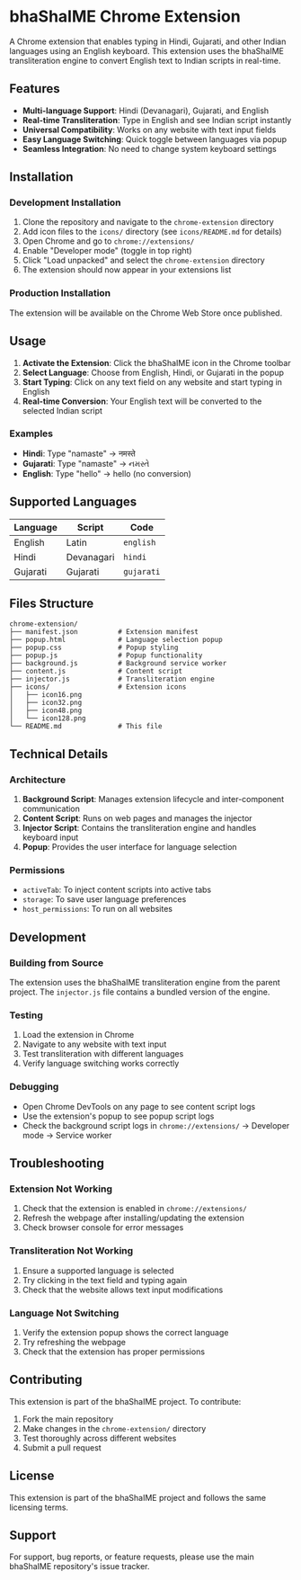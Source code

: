 # bhaShaIME Chrome Extension

A Chrome extension that enables typing in Hindi, Gujarati, and other Indian languages using an English keyboard. This extension uses the bhaShaIME transliteration engine to convert English text to Indian scripts in real-time.

## Features

- **Multi-language Support**: Hindi (Devanagari), Gujarati, and English
- **Real-time Transliteration**: Type in English and see Indian script instantly
- **Universal Compatibility**: Works on any website with text input fields
- **Easy Language Switching**: Quick toggle between languages via popup
- **Seamless Integration**: No need to change system keyboard settings

## Installation

### Development Installation

1. Clone the repository and navigate to the `chrome-extension` directory
2. Add icon files to the `icons/` directory (see `icons/README.md` for details)
3. Open Chrome and go to `chrome://extensions/`
4. Enable "Developer mode" (toggle in top right)
5. Click "Load unpacked" and select the `chrome-extension` directory
6. The extension should now appear in your extensions list

### Production Installation

The extension will be available on the Chrome Web Store once published.

## Usage

1. **Activate the Extension**: Click the bhaShaIME icon in the Chrome toolbar
2. **Select Language**: Choose from English, Hindi, or Gujarati in the popup
3. **Start Typing**: Click on any text field on any website and start typing in English
4. **Real-time Conversion**: Your English text will be converted to the selected Indian script

### Examples

- **Hindi**: Type "namaste" → नमस्ते
- **Gujarati**: Type "namaste" → નમસ્તે
- **English**: Type "hello" → hello (no conversion)

## Supported Languages

| Language | Script     | Code       |
| -------- | ---------- | ---------- |
| English  | Latin      | `english`  |
| Hindi    | Devanagari | `hindi`    |
| Gujarati | Gujarati   | `gujarati` |

## Files Structure

```
chrome-extension/
├── manifest.json          # Extension manifest
├── popup.html             # Language selection popup
├── popup.css              # Popup styling
├── popup.js               # Popup functionality
├── background.js          # Background service worker
├── content.js             # Content script
├── injector.js            # Transliteration engine
├── icons/                 # Extension icons
│   ├── icon16.png
│   ├── icon32.png
│   ├── icon48.png
│   └── icon128.png
└── README.md              # This file
```

## Technical Details

### Architecture

1. **Background Script**: Manages extension lifecycle and inter-component communication
2. **Content Script**: Runs on web pages and manages the injector
3. **Injector Script**: Contains the transliteration engine and handles keyboard input
4. **Popup**: Provides the user interface for language selection

### Permissions

- `activeTab`: To inject content scripts into active tabs
- `storage`: To save user language preferences
- `host_permissions`: To run on all websites

## Development

### Building from Source

The extension uses the bhaShaIME transliteration engine from the parent project. The `injector.js` file contains a bundled version of the engine.

### Testing

1. Load the extension in Chrome
2. Navigate to any website with text input
3. Test transliteration with different languages
4. Verify language switching works correctly

### Debugging

- Open Chrome DevTools on any page to see content script logs
- Use the extension's popup to see popup script logs
- Check the background script logs in `chrome://extensions/` → Developer mode → Service worker

## Troubleshooting

### Extension Not Working

1. Check that the extension is enabled in `chrome://extensions/`
2. Refresh the webpage after installing/updating the extension
3. Check browser console for error messages

### Transliteration Not Working

1. Ensure a supported language is selected
2. Try clicking in the text field and typing again
3. Check that the website allows text input modifications

### Language Not Switching

1. Verify the extension popup shows the correct language
2. Try refreshing the webpage
3. Check that the extension has proper permissions

## Contributing

This extension is part of the bhaShaIME project. To contribute:

1. Fork the main repository
2. Make changes in the `chrome-extension/` directory
3. Test thoroughly across different websites
4. Submit a pull request

## License

This extension is part of the bhaShaIME project and follows the same licensing terms.

## Support

For support, bug reports, or feature requests, please use the main bhaShaIME repository's issue tracker.
